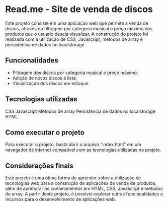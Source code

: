 # Read.me - Site de venda de discos

Este projeto consiste em uma aplicação web que permite a venda de discos, através da filtragem por categoria musical e preço máximo dos produtos 
que o usuário deseja visualizar. A construção do projeto foi realizada com a utilização de CSS, Javascript, métodos de array e persistência de 
dados no localstorage.

## Funcionalidades
- Filtragem dos discos por categoria musical e preço máximo;
- Adição de novos discos à lista;
- Visualização dos discos em estoque.

## Tecnologias utilizadas
CSS
Javascript
Métodos de array
Persistência de dados no localstorage
HTML

## Como executar o projeto
Para executar o projeto, basta abrir o arquivo "index.html" em um navegador de internet compatível com as tecnologias utilizadas no projeto.

## Considerações finais
Este projeto é uma ótima forma de aprender sobre a utilização de tecnologias web para a construção de aplicações de venda de produtos, 
além de aprimorar os conhecimentos em HTML, CSS, Javascript e métodos de array. A partir deste projeto, é possível explorar outras 
funcionalidades e recursos para o desenvolvimento de aplicações web.
